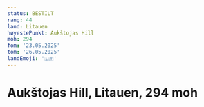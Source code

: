 ```yaml
---
status: BESTILT
rang: 44
land: Litauen
høyestePunkt: Aukštojas Hill
moh: 294
fom: '23.05.2025'
tom: '26.05.2025'
landEmoji: '🇱🇹'
---
```


# Aukštojas Hill, Litauen, 294 moh